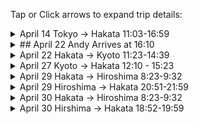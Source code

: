 
Tap or Click arrows to expand trip details:  
  
<details>
  <summary>April 14   Tokyo -> Hakata 11:03-16:59</summary>
<img src="Pasted image 20240409235001.png">  
    
Maura seats:   6C  10B
</details>


<details> <summary>
## April 22 Andy Arrives at 16:10
</summary>
<img src="https://github.com/docPoacher/hello-world/assets/111644235/44e0d48c-0a81-417e-97ad-28ac17230721">
</details>

  
<details>
  <summary>April 22 Hakata -> Kyoto 11:23-14:39</summary>
<img src="Pasted image 20240409234933.png">  
    
Maura seats:  12D  8A  
</details>
  
<details>
  <summary>April 27 Kyoto -> Hakata 12:10 - 15:23</summary>
<img src="Pasted image 20240409234907.png">  
    
Andy seats:  6B  10B 
    
Maura seats:  6C  10D
</details>
  
<details>
  <summary>April 29 Hakata -> Hiroshima 8:23-9:32</summary>
<img src="Pasted image 20240409234821.png">  
    
Andy seats:  14D  

Maura seats:  15D
</details>

<details>
  <summary>April 29 Hiroshima -> Hakata 20:51-21:59</summary>
<img src="Pasted image 20240409234755.png">  
    
Andy seats:  13B  

Maura seats:  14A
</details>
  
<details>
  <summary>April 30 Hakata -> Hiroshima 8:23-9:32</summary>
<img src="Pasted image 20240409235051.png">  
    
Andy seats:  11A  

Maura seats:  12A
</details>
  
<details>
  <summary>April 30 Hirshima -> Hakata 18:52-19:59</summary>
<img src="Pasted image 20240409235127.png">  
    
Andy seats:  13A  

Maura seats:  14A
</details>
